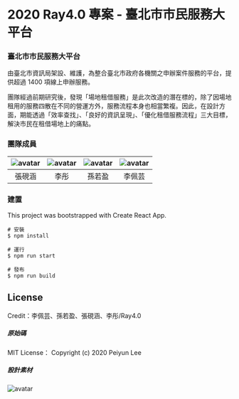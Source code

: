 
# 2020 Ray4.0 專案 - 臺北市市民服務大平台


### 臺北市市民服務大平台
由臺北市資訊局架設、維護，為整合臺北市政府各機關之申辦案件服務的平台，提供超過 1400 項線上申辦服務。

團隊經過前期研究後，發現「場地租借服務」是此次改造的潛在標的，除了因場地租用的服務四散在不同的營運方外，服務流程本身也相當繁複。因此，在設計方面，期能透過「效率查找」、「良好的資訊呈現」、「優化租借服務流程」三大目標，解決市民在租借場地上的痛點。

### 團隊成員
| ![avatar](./src/assets/images/h.png) |  ![avatar](./src/assets/images/t.png) |  ![avatar](./src/assets/images/s.png) | ![avatar](./src/assets/images/.png)|
| :----: | :----: | :----: |:----:|
| 張硯涵 | 李彤 | 孫若盈 | 李佩芸 |

### 建置
This project was bootstrapped with Create React App.
```
# 安裝
$ npm install

# 運行
$ npm run start

# 發布
$ npm run build
```

## License
Credit：李佩芸、孫若盈、張硯涵、李彤/Ray4.0
##### 原始碼
MIT License：
Copyright (c) 2020 Peiyun Lee

##### 設計素材
![avatar](https://i.creativecommons.org/l/by-nc/3.0/tw/88x31.png)

